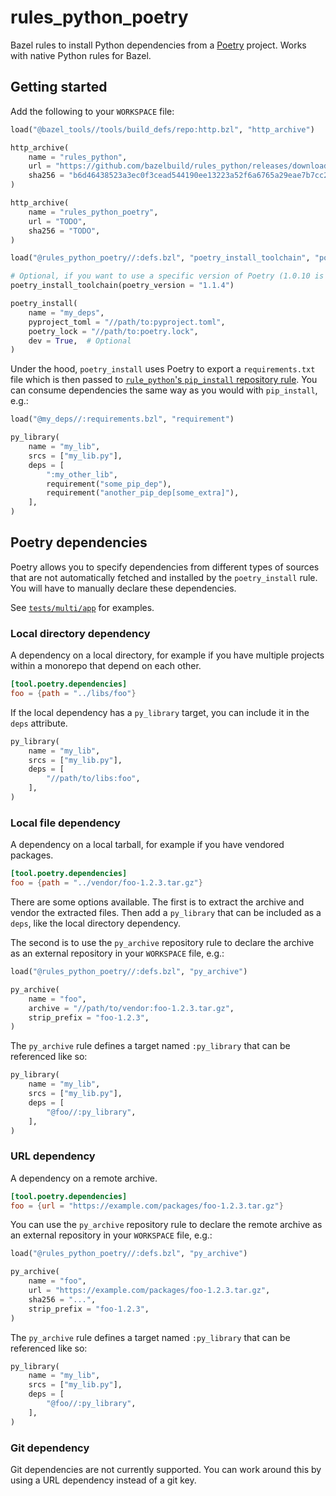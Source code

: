 # rules_python_poetry

Bazel rules to install Python dependencies from a [Poetry](https://python-poetry.org/) project.
Works with native Python rules for Bazel.

## Getting started

Add the following to your `WORKSPACE` file:

```py
load("@bazel_tools//tools/build_defs/repo:http.bzl", "http_archive")

http_archive(
    name = "rules_python",
    url = "https://github.com/bazelbuild/rules_python/releases/download/0.1.0/rules_python-0.1.0.tar.gz",
    sha256 = "b6d46438523a3ec0f3cead544190ee13223a52f6a6765a29eae7b7cc24cc83a0",
)

http_archive(
    name = "rules_python_poetry",
    url = "TODO",
    sha256 = "TODO",
)

load("@rules_python_poetry//:defs.bzl", "poetry_install_toolchain", "poetry_install")

# Optional, if you want to use a specific version of Poetry (1.0.10 is the default).
poetry_install_toolchain(poetry_version = "1.1.4")

poetry_install(
    name = "my_deps",
    pyproject_toml = "//path/to:pyproject.toml",
    poetry_lock = "//path/to:poetry.lock",
    dev = True,  # Optional
)
```

Under the hood, `poetry_install` uses Poetry to export a `requirements.txt` file which is then passed to [`rule_python`'s `pip_install` repository rule](https://github.com/bazelbuild/rules_python#importing-pip-dependencies).
You can consume dependencies the same way as you would with `pip_install`, e.g.:

```py
load("@my_deps//:requirements.bzl", "requirement")

py_library(
    name = "my_lib",
    srcs = ["my_lib.py"],
    deps = [
        ":my_other_lib",
        requirement("some_pip_dep"),
        requirement("another_pip_dep[some_extra]"),
    ],
)
```

## Poetry dependencies

Poetry allows you to specify dependencies from different types of sources that are not automatically fetched and installed by the `poetry_install` rule. You will have to manually declare these dependencies.

See [`tests/multi/app`](tests/multi/app) for examples.

### Local directory dependency

A dependency on a local directory, for example if you have multiple projects within a monorepo that depend on each other.

```toml
[tool.poetry.dependencies]
foo = {path = "../libs/foo"}
```

If the local dependency has a `py_library` target, you can include it in the `deps` attribute.

```py
py_library(
    name = "my_lib",
    srcs = ["my_lib.py"],
    deps = [
        "//path/to/libs:foo",
    ],
)
```

### Local file dependency

A dependency on a local tarball, for example if you have vendored packages.

```toml
[tool.poetry.dependencies]
foo = {path = "../vendor/foo-1.2.3.tar.gz"}
```

There are some options available.
The first is to extract the archive and vendor the extracted files. Then add a `py_library` that can be included as a `deps`, like the local directory dependency.

The second is to use the `py_archive` repository rule to declare the archive as an external repository in your `WORKSPACE` file, e.g.:

```py
load("@rules_python_poetry//:defs.bzl", "py_archive")

py_archive(
    name = "foo",
    archive = "//path/to/vendor:foo-1.2.3.tar.gz",
    strip_prefix = "foo-1.2.3",
)
```

The `py_archive` rule defines a target named `:py_library` that can be referenced like so:

```py
py_library(
    name = "my_lib",
    srcs = ["my_lib.py"],
    deps = [
        "@foo//:py_library",
    ],
)
```

### URL dependency

A dependency on a remote archive.

```toml
[tool.poetry.dependencies]
foo = {url = "https://example.com/packages/foo-1.2.3.tar.gz"}
```

You can use the `py_archive` repository rule to declare the remote archive as an external repository in your `WORKSPACE` file, e.g.:

```py
load("@rules_python_poetry//:defs.bzl", "py_archive")

py_archive(
    name = "foo",
    url = "https://example.com/packages/foo-1.2.3.tar.gz",
    sha256 = "...",
    strip_prefix = "foo-1.2.3",
)
```

The `py_archive` rule defines a target named `:py_library` that can be referenced like so:

```py
py_library(
    name = "my_lib",
    srcs = ["my_lib.py"],
    deps = [
        "@foo//:py_library",
    ],
)
```

### Git dependency

Git dependencies are not currently supported. You can work around this by using a URL dependency instead of a git key.

